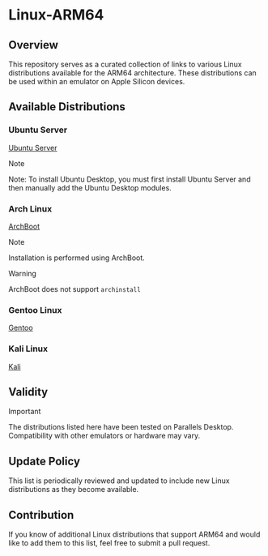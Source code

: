 # Linux-ARM64

## Overview
This repository serves as a curated collection of links to various Linux distributions available for the ARM64 architecture. These distributions can be used within an emulator on Apple Silicon devices.

## Available Distributions

### Ubuntu Server
[Ubuntu Server](https://ubuntu.com/download/server/arm)

> [!NOTE]
> Note: To install Ubuntu Desktop, you must first install Ubuntu Server and then manually add the Ubuntu Desktop modules.

### Arch Linux
[ArchBoot](https://release.archboot.com/aarch64/latest/iso/)

> [!NOTE]
> Installation is performed using ArchBoot.

> [!WARNING]
> ArchBoot does not support `archinstall`

### Gentoo Linux
[Gentoo](https://www.gentoo.org/downloads/)

### Kali Linux
[Kali](https://www.kali.org)

## Validity
> [!IMPORTANT]
> The distributions listed here have been tested on Parallels Desktop. Compatibility with other emulators or hardware may vary.

## Update Policy
This list is periodically reviewed and updated to include new Linux distributions as they become available.

## Contribution
If you know of additional Linux distributions that support ARM64 and would like to add them to this list, feel free to submit a pull request.
